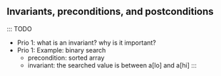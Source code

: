 
## Invariants, preconditions, and postconditions

::: TODO
- Prio 1: what is an invariant? why is it important?
- Prio 1: Example: binary search
    - precondition: sorted array
    - invariant: the searched value is between a[lo] and a[hi]
:::
